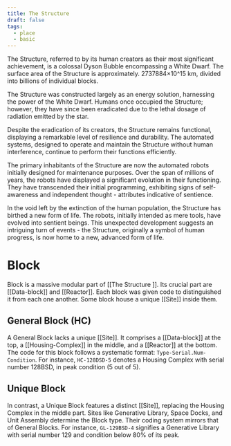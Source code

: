 ```yaml
---
title: The Structure
draft: false
tags:
  - place
  - basic
---
```

The Structure, referred to by its human creators as their most significant achievement, is a colossal Dyson Bubble encompassing a White Dwarf. The surface area of the Structure is approximately. 2737884×10^15 km, divided into billions of individual blocks. 

The Structure was constructed largely as an energy solution, harnessing the power of the White Dwarf. Humans once occupied the Structure; however, they have since been eradicated due to the lethal dosage of radiation emitted by the star.

Despite the eradication of its creators, the Structure remains functional, displaying a remarkable level of resilience and durability. The automated systems, designed to operate and maintain the Structure without human interference, continue to perform their functions efficiently.

The primary inhabitants of the Structure are now the automated robots initially designed for maintenance purposes. Over the span of millions of years, the robots have displayed a significant evolution in their functioning. They have transcended their initial programming, exhibiting signs of self-awareness and independent thought - attributes indicative of sentience.

In the void left by the extinction of the human population, the Structure has birthed a new form of life. The robots, initially intended as mere tools, have evolved into sentient beings. This unexpected development suggests an intriguing turn of events - the Structure, originally a symbol of human progress, is now home to a new, advanced form of life.

# Block
Block is a massive modular part of [[The Structure ]]. Its crucial part are [[Data-block]] and [[Reactor]]. Each block was given code to distinguished it from each one another. Some block house a unique [[Site]] inside them.

## General Block (HC)
A General Block lacks a unique [[Site]]. It comprises a [[Data-block]] at the top, a [[Housing-Complex]] in the middle, and a [[Reactor]] at the bottom. The code for this block follows a systematic format: `Type-Serial.Num-Condition`. For instance, `HC-128DSD-5` denotes a Housing Complex with serial number 128BSD, in peak condition (5 out of 5).
## Unique Block
In contrast, a Unique Block features a distinct [[Site]], replacing the Housing Complex in the middle part. Sites like Generative Library, Space Docks, and Unit Assembly determine the Block type. Their coding system mirrors that of General Blocks. For instance, `GL-129BSD-4` signifies a Generative Library with serial number 129 and condition below 80% of its peak.